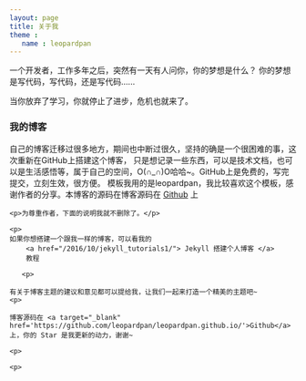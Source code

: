 ```yaml
---
layout: page
title: 关于我 
theme :
   name : leopardpan
---
```


一个开发者，工作多年之后，突然有一天有人问你，你的梦想是什么？ 你的梦想是写代码，写代码，还是写代码......
<p>
当你放弃了学习，你就停止了进步，危机也就来了。
<p>

<p>

<h3> 我的博客 </h3>  

<p>

自己的博客迁移过很多地方，期间也中断过很久，坚持的确是一个很困难的事，这次重新在GitHub上搭建这个博客，
只是想记录一些东西，可以是技术文档，也可以是生活感悟等，属于自己的空间，O(∩_∩)O哈哈~。GitHub上是免费的，写完提交，立刻生效，很方便。
模板我用的是leopardpan，我比较喜欢这个模板，感谢作者的分享。本博客的源码在博客源码在 <a target="_blank" href='https://github.com/fytzzz/fytzzz.github.com/'>Github</a> 上
    
    <p>为尊重作者，下面的说明我就不删除了。</p>
   
    <p>
    如果你想搭建一个跟我一样的博客，可以看我的 
        <a href="/2016/10/jekyll_tutorials1/"> Jekyll 搭建个人博客 </a>
        教程

       <p>

    有关于博客主题的建议和意见都可以提给我，让我们一起来打造一个精美的主题吧~ 
    <p> 

    博客源码在 <a target="_blank" href='https://github.com/leopardpan/leopardpan.github.io/'>Github</a> 上，你的 Star 是我更新的动力，谢谢~

    <p> 

    <p> 

<p> 